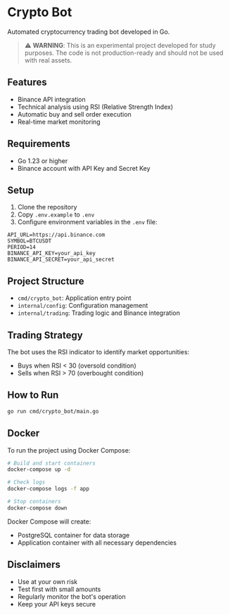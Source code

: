 # Crypto Bot

Automated cryptocurrency trading bot developed in Go.

> ⚠️ **WARNING**: This is an experimental project developed for study purposes. The code is not production-ready and should not be used with real assets.

## Features

- Binance API integration
- Technical analysis using RSI (Relative Strength Index)
- Automatic buy and sell order execution
- Real-time market monitoring

## Requirements

- Go 1.23 or higher
- Binance account with API Key and Secret Key

## Setup

1. Clone the repository
2. Copy `.env.example` to `.env`
3. Configure environment variables in the `.env` file:

```env
API_URL=https://api.binance.com
SYMBOL=BTCUSDT
PERIOD=14
BINANCE_API_KEY=your_api_key
BINANCE_API_SECRET=your_api_secret
```

## Project Structure

- `cmd/crypto_bot`: Application entry point
- `internal/config`: Configuration management
- `internal/trading`: Trading logic and Binance integration

## Trading Strategy

The bot uses the RSI indicator to identify market opportunities:
- Buys when RSI < 30 (oversold condition)
- Sells when RSI > 70 (overbought condition)

## How to Run

```bash
go run cmd/crypto_bot/main.go
```

## Docker

To run the project using Docker Compose:

```bash
# Build and start containers
docker-compose up -d

# Check logs
docker-compose logs -f app

# Stop containers
docker-compose down
```

Docker Compose will create:
- PostgreSQL container for data storage
- Application container with all necessary dependencies

## Disclaimers

- Use at your own risk
- Test first with small amounts
- Regularly monitor the bot's operation
- Keep your API keys secure
